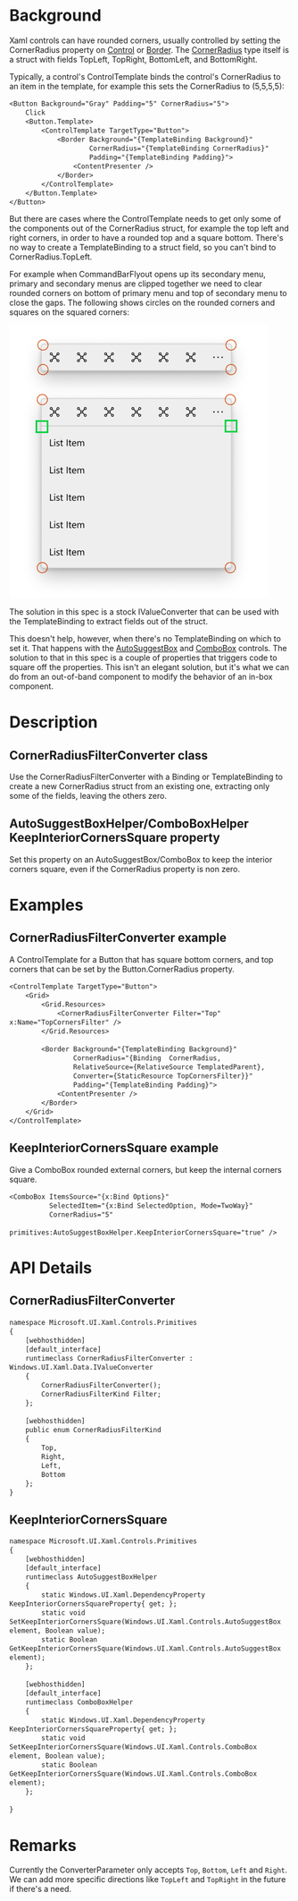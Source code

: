 # Background

Xaml controls can have rounded corners, usually controlled by setting the CornerRadius property on [Control](https://docs.microsoft.com/uwp/api/Windows.UI.Xaml.Controls.Control.CornerRadius) or [Border](https://docs.microsoft.com/uwp/api/Windows.UI.Xaml.Controls.Border.CornerRadius). The [CornerRadius](https://docs.microsoft.com/uwp/api/Windows.UI.Xaml.CornerRadius) type itself is a struct with fields TopLeft, TopRight, BottomLeft, and BottomRight.

Typically, a control's ControlTemplate binds the control's CornerRadius to an item in the template, for example this sets the CornerRadius to (5,5,5,5):

```
<Button Background="Gray" Padding="5" CornerRadius="5">
    Click
    <Button.Template>
        <ControlTemplate TargetType="Button">
            <Border Background="{TemplateBinding Background}"
                    CornerRadius="{TemplateBinding CornerRadius}"
                    Padding="{TemplateBinding Padding}">
                <ContentPresenter />
            </Border>
        </ControlTemplate>
    </Button.Template>
</Button>
```

But there are cases where the ControlTemplate needs to get only some of the components out of the CornerRadius struct, for example the top left and right corners, in order to have a rounded top and a square bottom. There's no way to create a TemplateBinding to a struct field, so you can't bind to CornerRadius.TopLeft.

For example when CommandBarFlyout opens up its secondary menu, primary and secondary menus are clipped together we need to clear rounded corners on bottom of primary menu and top of secondary menu to close the gaps. The following shows circles on the rounded corners and squares on the squared corners:

![CommandBarFlyout CornerRadius example](images/commandbarflyout-cornerradius-example.png)

The solution in this spec is a stock IValueConverter that can be used with the TemplateBinding to extract fields out of the struct.

This doesn't help, however, when there's no TemplateBinding on which to set it. That happens with the 
[AutoSuggestBox](https://docs.microsoft.com/uwp/api/Windows.UI.Xaml.Controls.AutoSuggestBox)
and [ComboBox](https://docs.microsoft.com/uwp/api/Windows.UI.Xaml.Controls.ComboBox)
controls. The solution to that in this spec is a couple of properties that triggers code to square off the properties. This isn't an elegant solution, but it's what we can do from an out-of-band component to modify the behavior of an in-box component.

# Description

## CornerRadiusFilterConverter class
Use the CornerRadiusFilterConverter with a Binding or TemplateBinding to create a new CornerRadius struct from an existing one, extracting only some of the fields, leaving the others zero.

## AutoSuggestBoxHelper/ComboBoxHelper KeepInteriorCornersSquare property
Set this property on an AutoSuggestBox/ComboBox to keep the interior corners square, even if the CornerRadius property is non zero.


# Examples

## CornerRadiusFilterConverter example
A ControlTemplate for a Button that has square bottom corners, and top corners that can be set by the Button.CornerRadius property.

```XAML
<ControlTemplate TargetType="Button">
    <Grid>
        <Grid.Resources>
            <CornerRadiusFilterConverter Filter="Top" x:Name="TopCornersFilter" />
        </Grid.Resources>

        <Border Background="{TemplateBinding Background}"
                CornerRadius="{Binding  CornerRadius, 
                RelativeSource={RelativeSource TemplatedParent}, 
                Converter={StaticResource TopCornersFilter}}"
                Padding="{TemplateBinding Padding}">
            <ContentPresenter />
        </Border>
    </Grid>
</ControlTemplate>
```

## KeepInteriorCornersSquare example

Give a ComboBox rounded external corners, but keep the internal corners square.
```
<ComboBox ItemsSource="{x:Bind Options}"
          SelectedItem="{x:Bind SelectedOption, Mode=TwoWay}"
          CornerRadius="5"
          primitives:AutoSuggestBoxHelper.KeepInteriorCornersSquare="true" />
```


# API Details

## CornerRadiusFilterConverter
```
namespace Microsoft.UI.Xaml.Controls.Primitives
{
    [webhosthidden]
    [default_interface]
    runtimeclass CornerRadiusFilterConverter : Windows.UI.Xaml.Data.IValueConverter
    {
        CornerRadiusFilterConverter();
        CornerRadiusFilterKind Filter;
    };

    [webhosthidden]
    public enum CornerRadiusFilterKind
    {
        Top,
        Right,
        Left,
        Bottom
    };
}
```

## KeepInteriorCornersSquare

```
namespace Microsoft.UI.Xaml.Controls.Primitives
{
    [webhosthidden]
    [default_interface]
    runtimeclass AutoSuggestBoxHelper
    {
        static Windows.UI.Xaml.DependencyProperty KeepInteriorCornersSquareProperty{ get; };
        static void SetKeepInteriorCornersSquare(Windows.UI.Xaml.Controls.AutoSuggestBox element, Boolean value);
        static Boolean GetKeepInteriorCornersSquare(Windows.UI.Xaml.Controls.AutoSuggestBox element);
    };

    [webhosthidden]
    [default_interface]
    runtimeclass ComboBoxHelper
    {
        static Windows.UI.Xaml.DependencyProperty KeepInteriorCornersSquareProperty{ get; };
        static void SetKeepInteriorCornersSquare(Windows.UI.Xaml.Controls.ComboBox element, Boolean value);
        static Boolean GetKeepInteriorCornersSquare(Windows.UI.Xaml.Controls.ComboBox element);
    };

}
```


# Remarks

Currently the ConverterParameter only accepts `Top`, `Bottom`, `Left` and `Right`. We can add more specific directions like `TopLeft` and `TopRight` in the future if there's a need.
